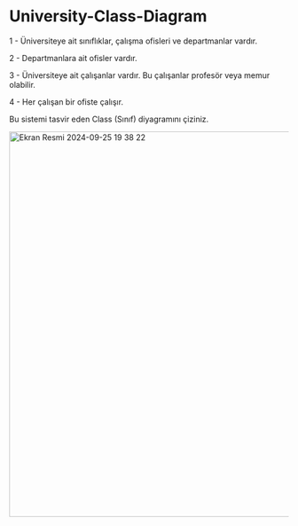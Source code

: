 # University-Class-Diagram

1 - Üniversiteye ait sınıflıklar, çalışma ofisleri ve departmanlar vardır.

2 - Departmanlara ait ofisler vardır.

3 - Üniversiteye ait çalışanlar vardır. Bu çalışanlar profesör veya memur olabilir.

4 - Her çalışan bir ofiste çalışır.

Bu sistemi tasvir eden Class (Sınıf) diyagramını çiziniz.

<img width="695" alt="Ekran Resmi 2024-09-25 19 38 22" src="https://github.com/user-attachments/assets/5d301d5b-02d1-4962-8eb3-73a591bc1895">
